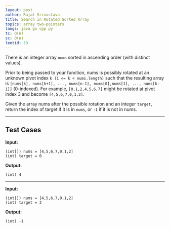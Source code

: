 ```yaml
---
layout: post
author: Rajat Srivastava
title: Search in Rotated Sorted Array
topics: array two-pointers
langs: java go cpp py
tc: O(n)
sc: O(n)
leetid: 33
---
```


There is an integer array `nums` sorted in ascending order (with distinct values).

Prior to being passed to your function, 
nums is possibly rotated at an unknown pivot index `k (1 <= k < nums.length)` 
such that the resulting array is `[nums[k], nums[k+1], ..., nums[n-1], nums[0],nums[1], ..., nums[k-1]]` (0-indexed). 
For example, `[0,1,2,4,5,6,7]` might be rotated at pivot index 3 and become `[4,5,6,7,0,1,2]`.

Given the array nums after the possible rotation and an integer `target`, return the index of target if it is in `nums`, or `-1` if it is not in nums.

---

## Test Cases

**Input:**
```
(int[]) nums = [4,5,6,7,0,1,2]
(int) target = 0
```

**Output:**
```
(int) 4
```

---

**Input:**
```
(int[]) nums = [4,5,6,7,0,1,2]
(int) target = 3
```

**Output:**
```
(int) -1
```